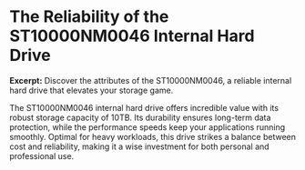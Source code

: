# The Reliability of the ST10000NM0046 Internal Hard Drive

**Excerpt:** Discover the attributes of the ST10000NM0046, a reliable internal hard drive that elevates your storage game.

The ST10000NM0046 internal hard drive offers incredible value with its robust storage capacity of 10TB. Its durability ensures long-term data protection, while the performance speeds keep your applications running smoothly. Optimal for heavy workloads, this drive strikes a balance between cost and reliability, making it a wise investment for both personal and professional use.